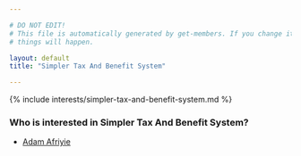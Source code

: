 ```yaml
---

# DO NOT EDIT!
# This file is automatically generated by get-members. If you change it, bad
# things will happen.

layout: default
title: "Simpler Tax And Benefit System"

---
```


{% include interests/simpler-tax-and-benefit-system.md %}

### Who is interested in Simpler Tax And Benefit System?


* [Adam Afriyie](members/adam-afriyie.html)

